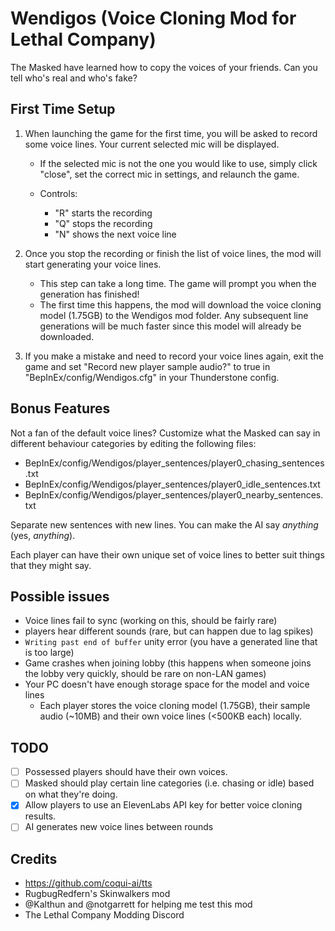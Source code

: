 # Wendigos (Voice Cloning Mod for Lethal Company)
The Masked have learned how to copy the voices of your friends. Can you tell who's real and who's fake?

## First Time Setup
1. When launching the game for the first time, you will be asked to record some voice lines. Your current selected mic will be displayed. 
    - If the selected mic is not the one you would like to use, simply click "close", set the correct mic in settings, and relaunch the game.

    - Controls:
      - "R" starts the recording
      - "Q" stops the recording
      - "N" shows the next voice line

2. Once you stop the recording or finish the list of voice lines, the mod will start generating your voice lines.
    - This step can take a long time. The game will prompt you when the generation has finished!
    - The first time this happens, the mod will download the voice cloning model (1.75GB) to the Wendigos mod folder. Any subsequent line generations will be much faster since this model will already be downloaded.

3. If you make a mistake and need to record your voice lines again, exit the game and set "Record new player sample audio?" to true in "BepInEx/config/Wendigos.cfg" in your Thunderstone config.

## Bonus Features
Not a fan of the default voice lines? Customize what the Masked can say in different behaviour categories by editing the following files:
- BepInEx/config/Wendigos/player_sentences/player0_chasing_sentences.txt
- BepInEx/config/Wendigos/player_sentences/player0_idle_sentences.txt
- BepInEx/config/Wendigos/player_sentences/player0_nearby_sentences.txt

Separate new sentences with new lines. You can make the AI say _anything_ (yes, _anything_).

Each player can have their own unique set of voice lines to better suit things that they might say.

## Possible issues
- Voice lines fail to sync (working on this, should be fairly rare)
- players hear different sounds (rare, but can happen due to lag spikes)
- `Writing past end of buffer` unity error (you have a generated line that is too large)
- Game crashes when joining lobby (this happens when someone joins the lobby very quickly, should be rare on non-LAN games)
- Your PC doesn't have enough storage space for the model and voice lines
    - Each player stores the voice cloning model (1.75GB), their sample audio (~10MB) and their own voice lines (<500KB each) locally.

## TODO
  - [ ] Possessed players should have their own voices.
  - [ ] Masked should play certain line categories (i.e. chasing or idle) based on what they're doing.
  - [x] Allow players to use an ElevenLabs API key for better voice cloning results.
  - [ ] AI generates new voice lines between rounds

## Credits
- https://github.com/coqui-ai/tts
- RugbugRedfern's Skinwalkers mod
- @Kalthun and @notgarrett for helping me test this mod
- The Lethal Company Modding Discord 
